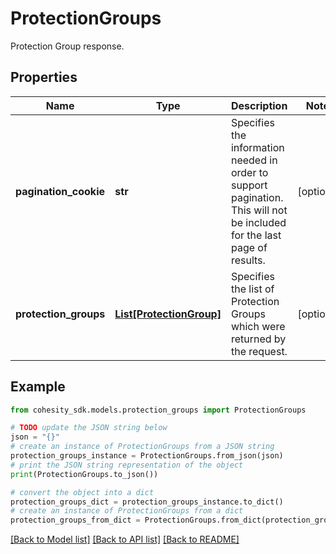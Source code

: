 # ProtectionGroups

Protection Group  response.

## Properties

Name | Type | Description | Notes
------------ | ------------- | ------------- | -------------
**pagination_cookie** | **str** | Specifies the information needed in order to support pagination. This will not be included for the last page of results. | [optional] 
**protection_groups** | [**List[ProtectionGroup]**](ProtectionGroup.md) | Specifies the list of Protection Groups which were returned by the request. | [optional] 

## Example

```python
from cohesity_sdk.models.protection_groups import ProtectionGroups

# TODO update the JSON string below
json = "{}"
# create an instance of ProtectionGroups from a JSON string
protection_groups_instance = ProtectionGroups.from_json(json)
# print the JSON string representation of the object
print(ProtectionGroups.to_json())

# convert the object into a dict
protection_groups_dict = protection_groups_instance.to_dict()
# create an instance of ProtectionGroups from a dict
protection_groups_from_dict = ProtectionGroups.from_dict(protection_groups_dict)
```
[[Back to Model list]](../README.md#documentation-for-models) [[Back to API list]](../README.md#documentation-for-api-endpoints) [[Back to README]](../README.md)



